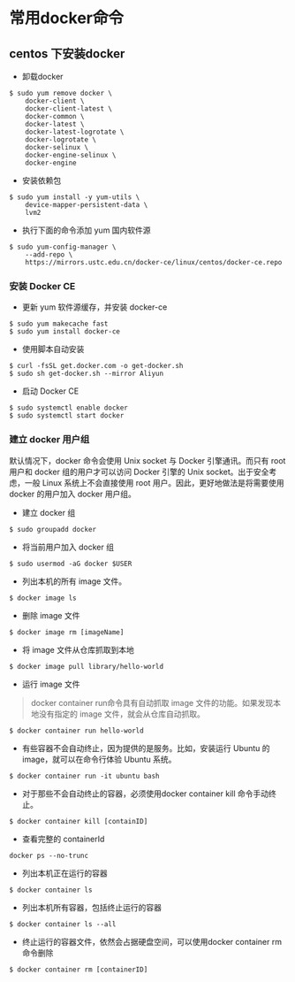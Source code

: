 # 常用docker命令
## centos 下安装docker
* 卸载docker
```
$ sudo yum remove docker \
    docker-client \
    docker-client-latest \
    docker-common \
    docker-latest \
    docker-latest-logrotate \
    docker-logrotate \
    docker-selinux \
    docker-engine-selinux \
    docker-engine
```
* 安装依赖包
```
$ sudo yum install -y yum-utils \
    device-mapper-persistent-data \
    lvm2
```
* 执行下面的命令添加 yum 国内软件源
```
$ sudo yum-config-manager \
    --add-repo \
    https://mirrors.ustc.edu.cn/docker-ce/linux/centos/docker-ce.repo
```
### 安装 Docker CE
* 更新 yum 软件源缓存，并安装 docker-ce
```
$ sudo yum makecache fast
$ sudo yum install docker-ce
```
* 使用脚本自动安装
```
$ curl -fsSL get.docker.com -o get-docker.sh
$ sudo sh get-docker.sh --mirror Aliyun
```
* 启动 Docker CE
```
$ sudo systemctl enable docker
$ sudo systemctl start docker
```

### 建立 docker 用户组
默认情况下，docker 命令会使用 Unix socket 与 Docker 引擎通讯。而只有 root 用户和 docker 组的用户才可以访问 Docker 引擎的 Unix socket。出于安全考虑，一般 Linux 系统上不会直接使用 root 用户。因此，更好地做法是将需要使用 docker 的用户加入 docker 用户组。
* 建立 docker 组
```
$ sudo groupadd docker
```
* 将当前用户加入 docker 组
```
$ sudo usermod -aG docker $USER
```
* 列出本机的所有 image 文件。
```
$ docker image ls
```
* 删除 image 文件
```
$ docker image rm [imageName]
```
* 将 image 文件从仓库抓取到本地
```
$ docker image pull library/hello-world
```
* 运行 image 文件
> docker container run命令具有自动抓取 image 文件的功能。如果发现本地没有指定的 image 文件，就会从仓库自动抓取。
```
$ docker container run hello-world
```
* 有些容器不会自动终止，因为提供的是服务。比如，安装运行 Ubuntu 的 image，就可以在命令行体验 Ubuntu 系统。
```
$ docker container run -it ubuntu bash
```
* 对于那些不会自动终止的容器，必须使用docker container kill 命令手动终止。
```
$ docker container kill [containID]
```
* 查看完整的 containerId
```
docker ps --no-trunc
```
* 列出本机正在运行的容器
```
$ docker container ls
```
* 列出本机所有容器，包括终止运行的容器
```
$ docker container ls --all
```
* 终止运行的容器文件，依然会占据硬盘空间，可以使用docker container rm命令删除
```
$ docker container rm [containerID]
```